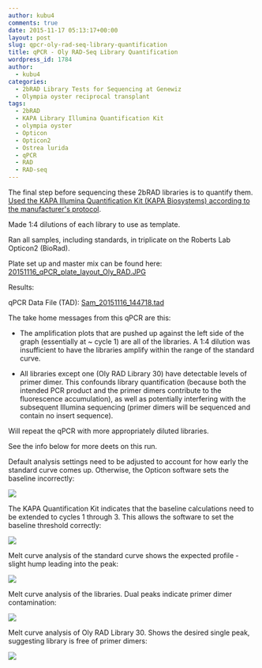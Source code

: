 ```yaml
---
author: kubu4
comments: true
date: 2015-11-17 05:13:17+00:00
layout: post
slug: qpcr-oly-rad-seq-library-quantification
title: qPCR - Oly RAD-Seq Library Quantification
wordpress_id: 1784
author:
  - kubu4
categories:
  - 2bRAD Library Tests for Sequencing at Genewiz
  - Olympia oyster reciprocal transplant
tags:
  - 2bRAD
  - KAPA Library Illumina Quantification Kit
  - olympia oyster
  - Opticon
  - Opticon2
  - Ostrea lurida
  - qPCR
  - RAD
  - RAD-seq
---
```


The final step before sequencing these 2bRAD libraries is to quantify them. [Used the KAPA Illumina Quantification Kit (KAPA Biosystems) according to the manufacturer's protocol](httpss://github.com/sr320/LabDocs/blob/master/protocols/Commercial_Protocols/KAPA_Biosystems_KAPA_Library_Quantification_Illumina_Manual_July2014.pdf).

Made 1:4 dilutions of each library to use as template.

Ran all samples, including standards, in triplicate on the Roberts Lab Opticon2 (BioRad).

Plate set up and master mix can be found here: [20151116_qPCR_plate_layout_Oly_RAD.JPG](https://eagle.fish.washington.edu/Arabidopsis/20151116_qPCR_plate_layout_Oly_RAD.JPG)



Results:

qPCR Data File (TAD): [Sam_20151116_144718.tad](https://eagle.fish.washington.edu/Arabidopsis/qPCR/Opticon/Sam_20151116_144718.tad)

The take home messages from this qPCR are this:




    
  * The amplification plots that are pushed up against the left side of the graph (essentially at ~ cycle 1) are all of the libraries. A 1:4 dilution was insufficient to have the libraries amplify within the range of the standard curve.

    
  * All libraries except one (Oly RAD Library 30) have detectable levels of primer dimer. This confounds library quantification (because both the intended PCR product and the primer dimers contribute to the fluorescence accumulation), as well as potentially interfering with the subsequent Illumina sequencing (primer dimers will be sequenced and contain no insert sequence).



Will repeat the qPCR with more appropriately diluted libraries.

See the info below for more deets on this run.





Default analysis settings need to be adjusted to account for how early the standard curve comes up. Otherwise, the Opticon software sets the baseline incorrectly:

[![](https://eagle.fish.washington.edu/Arabidopsis/201501116_RAD_qPCR_01.png)](http://eagle.fish.washington.edu/Arabidopsis/201501116_RAD_qPCR_01.png)







The KAPA Quantification Kit indicates that the baseline calculations need to be extended to cycles 1 through 3. This allows the software to set the baseline threshold correctly:

[![](https://eagle.fish.washington.edu/Arabidopsis/201501116_RAD_qPCR_02.png)](http://eagle.fish.washington.edu/Arabidopsis/201501116_RAD_qPCR_02.png)







Melt curve analysis of the standard curve shows the expected profile - slight hump leading into the peak:

[![](https://eagle.fish.washington.edu/Arabidopsis/201501116_RAD_qPCR_std_melt.png)](http://eagle.fish.washington.edu/Arabidopsis/201501116_RAD_qPCR_std_melt.png)







Melt curve analysis of the libraries. Dual peaks indicate primer dimer contamination:

[![](https://eagle.fish.washington.edu/Arabidopsis/201501116_RAD_qPCR_library_melt_01.png)](http://eagle.fish.washington.edu/Arabidopsis/201501116_RAD_qPCR_library_melt_01.png)





Melt curve analysis of Oly RAD Library 30. Shows the desired single peak, suggesting library is free of primer dimers:

[![](https://eagle.fish.washington.edu/Arabidopsis/201501116_RAD_qPCR_library_melt_02.png)](http://eagle.fish.washington.edu/Arabidopsis/201501116_RAD_qPCR_library_melt_02.png)
